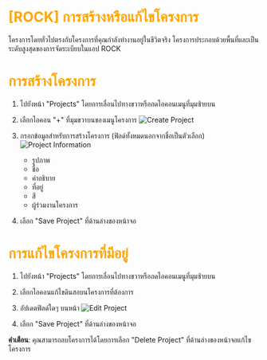# <span style="color: orange">[ROCK] การสร้างหรือแก้ไขโครงการ</span>

โครงการโดยทั่วไปตรงกับโครงการที่คุณกำลังทำงานอยู่ในชีวิตจริง โครงการประกอบด้วยพื้นที่และเป็นระดับสูงสุดของการจัดระเบียบในแอป ROCK

# <span style="color: orange">การสร้างโครงการ</span>

1. ไปยังหน้า "Projects" โดยการเลื่อนไปทางขวาหรือกดไอคอนเมนูที่มุมซ้ายบน

2. เลือกไอคอน "+" ที่มุมขวาบนของเมนูโครงการ
   ![Create Project](https://support.reekon.tools/hc/article_attachments/29028330897172)

3. กรอกข้อมูลสำหรับการสร้างโครงการ (ฟิลด์ทั้งหมดนอกจากชื่อเป็นตัวเลือก)
   ![Project Information](https://support.reekon.tools/hc/article_attachments/30633148266900)

   - รูปภาพ
   - ชื่อ
   - คำอธิบาย
   - ที่อยู่
   - สี
   - ผู้ร่วมงานโครงการ

4. เลือก "Save Project" ที่ด้านล่างของหน้าจอ

# <span style="color: orange">การแก้ไขโครงการที่มีอยู่</span>

1. ไปยังหน้า "Projects" โดยการเลื่อนไปทางขวาหรือกดไอคอนเมนูที่มุมซ้ายบน

2. เลือกไอคอนแก้ไขดินสอบนโครงการที่ต้องการ

3. อัปเดตฟิลด์ใดๆ บนหน้า
   ![Edit Project](https://support.reekon.tools/hc/article_attachments/30633284173076)

4. เลือก "Save Project" ที่ด้านล่างของหน้าจอ

**คำเตือน**: คุณสามารถลบโครงการได้โดยการเลือก "Delete Project" ที่ด้านล่างของหน้าจอแก้ไขโครงการ
